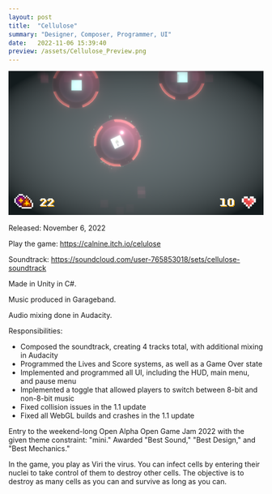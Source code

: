 ```yaml
---
layout: post
title:  "Cellulose"
summary: "Designer, Composer, Programmer, UI"
date:   2022-11-06 15:39:40
preview: /assets/Cellulose_Preview.png
---
```


![Picture 1](/assets/Cellulose_Full.png)

Released: November 6, 2022

  

Play the game: https://calnine.itch.io/celulose

Soundtrack: https://soundcloud.com/user-765853018/sets/cellulose-soundtrack

Made in Unity in C#.

Music produced in Garageband.

Audio mixing done in Audacity.

  

Responsibilities:
- Composed the soundtrack, creating 4 tracks total, with additional mixing in Audacity
- Programmed the Lives and Score systems, as well as a Game Over state
- Implemented and programmed all UI, including the HUD, main menu, and pause menu
- Implemented a toggle that allowed players to switch between 8-bit and non-8-bit music
- Fixed collision issues in the 1.1 update
- Fixed all WebGL builds and crashes in the 1.1 update

  

Entry to the weekend-long Open Alpha Open Game Jam 2022 with the given theme constraint: "mini." Awarded "Best Sound," "Best Design," and "Best Mechanics."

In the game, you play as Viri the virus. You can infect cells by entering their nuclei to take control of them to destroy other cells. The objective is to destroy as many cells as you can and survive as long as you can.